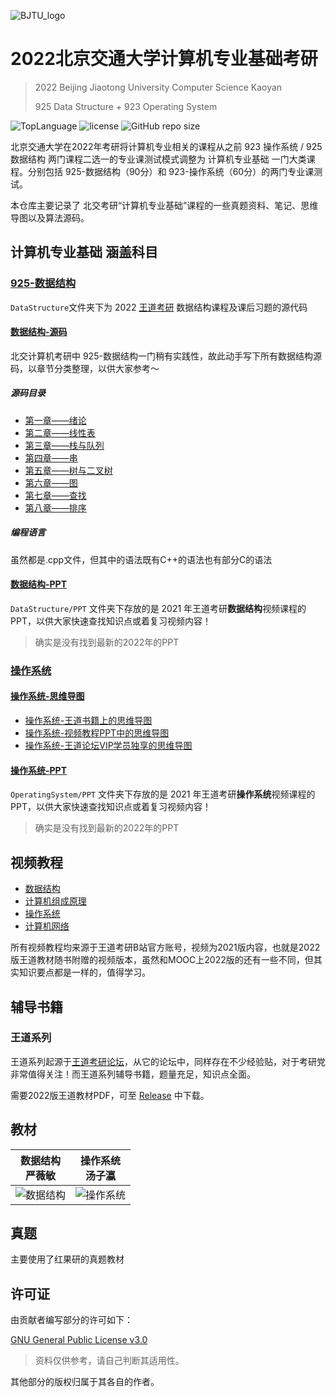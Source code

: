 ![BJTU_logo](https://i.loli.net/2021/09/09/aZfBuYvOyP8Wpht.png#pic_center)

# 2022北京交通大学计算机专业基础考研

> 2022 Beijing Jiaotong University Computer Science Kaoyan
>
> 925 Data Structure + 923 Operating System

![TopLanguage](https://img.shields.io/github/languages/top/Aphcity/2022_BJU_CSKaoyan)
![license](https://img.shields.io/github/license/Aphcity/2022_BJU_CSKaoyan)
![GitHub repo size](https://img.shields.io/github/repo-size/Aphcity/2022_BJU_CSKaoyan?color=yelloow&logoColor=yellow)

北京交通大学在2022年考研将计算机专业相关的课程从之前 923 操作系统 / 925 数据结构 两门课程二选一的专业课测试模式调整为 计算机专业基础 一门大类课程。分别包括 925-数据结构（90分）和 923-操作系统（60分）的两门专业课测试。

本仓库主要记录了 北交考研“计算机专业基础”课程的一些真题资料、笔记、思维导图以及算法源码。

## 计算机专业基础 涵盖科目

### [925-数据结构](.\DataStructure)

`DataStructure`文件夹下为 2022 [王道考研](http://cskaoyan.com/forum.php) 数据结构课程及课后习题的源代码

#### [数据结构-源码](.\DataStructure/Src)

北交计算机考研中 925-数据结构一门稍有实践性，故此动手写下所有数据结构源码，以章节分类整理，以供大家参考～

##### 源码目录

* [第一章——绪论](.\DataStructure/Src/DS_0_Introduction)
* [第二章——线性表](.\DataStructure/Src/DS_1_LinearList)
* [第三章——栈与队列](.\DataStructure/Src/DS_2_StackAndQueue)
* [第四章——串](.\DataStructure/Src/DS_3_String)
* [第五章——树与二叉树](.\DataStructure/Src/DS_4_TreeAndBinaryTree)
* [第六章——图](.\DataStructure/Src/DS_5_Graph)
* [第七章——查找](.\DataStructure/Src/DS_6_Search)
* [第八章——排序](.\DataStructure/Src/DS_7_Sort)

##### 编程语言

虽然都是.cpp文件，但其中的语法既有C++的语法也有部分C的语法

#### [数据结构-PPT](.\DataStructure/PPT)

`DataStructure/PPT` 文件夹下存放的是 2021 年王道考研**数据结构**视频课程的 PPT，以供大家快速查找知识点或着复习视频内容！

> 确实是没有找到最新的2022年的PPT

### [操作系统](.\OperatingSystem)

#### [操作系统-思维导图](.\OperatingSystem/MindMap/)

+ [操作系统-王道书籍上的思维导图](.\OperatingSystem/MindMap/BookMindMap)
+ [操作系统-视频教程PPT中的思维导图](.\OperatingSystem/MindMap/PPTMindMap)
+ [操作系统-王道论坛VIP学员独享的思维导图](.\OperatingSystem/MindMap/CSKaoYanVIPMindMap)

#### [操作系统-PPT](.\OperatingSystem/PPT)

`OperatingSystem/PPT` 文件夹下存放的是 2021 年王道考研**操作系统**视频课程的 PPT，以供大家快速查找知识点或着复习视频内容！

> 确实是没有找到最新的2022年的PPT

## 视频教程

+ [数据结构](https://www.bilibili.com/video/BV1b7411N798)
+ [计算机组成原理](https://www.bilibili.com/video/BV1BE411D7ii)
+ [操作系统](https://www.bilibili.com/video/BV1YE411D7nH)
+ [计算机网络](https://www.bilibili.com/video/BV19E411D78Q)

所有视频教程均来源于王道考研B站官方账号，视频为2021版内容，也就是2022版王道教材随书附赠的视频版本，虽然和MOOC上2022版的还有一些不同，但其实知识要点都是一样的，值得学习。

## 辅导书籍

### 王道系列

王道系列起源于[王道考研论坛](http://cskaoyan.com/)，从它的论坛中，同样存在不少经验贴，对于考研党非常值得关注！而王道系列辅导书籍，题量充足，知识点全面。

需要2022版王道教材PDF，可至 [Release](https://github.com/KimYangOfCat/2021-CSPostgraduate-408/releases/tag/%E8%BE%85%E5%AF%BC%E4%B9%A6%E7%B1%8D) 中下载。

## 教材

|                     数据结构<br/> 严薇敏                     | 操作系统 <br/>汤子瀛                                         |
| :----------------------------------------------------------: | ------------------------------------------------------------ |
| ![数据结构](https://cdn.jsdelivr.net/gh/KimYangOfCat/CSPostgraduate-408-2021/imgs/book/DS0.jpg) | ![操作系统](https://cdn.jsdelivr.net/gh/KimYangOfCat/CSPostgraduate-408-2021/imgs/book/OS0.png) |

## 真题

主要使用了红果研的真题教材

## 许可证

由贡献者编写部分的许可如下：

[GNU General Public License v3.0](LICENSE)

> 资料仅供参考，请自己判断其适用性。

其他部分的版权归属于其各自的作者。

